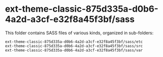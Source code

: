 # ext-theme-classic-875d335a-d0b6-4a2d-a3cf-e32f8a45f3bf/sass

This folder contains SASS files of various kinds, organized in sub-folders:

    ext-theme-classic-875d335a-d0b6-4a2d-a3cf-e32f8a45f3bf/sass/etc
    ext-theme-classic-875d335a-d0b6-4a2d-a3cf-e32f8a45f3bf/sass/src
    ext-theme-classic-875d335a-d0b6-4a2d-a3cf-e32f8a45f3bf/sass/var
